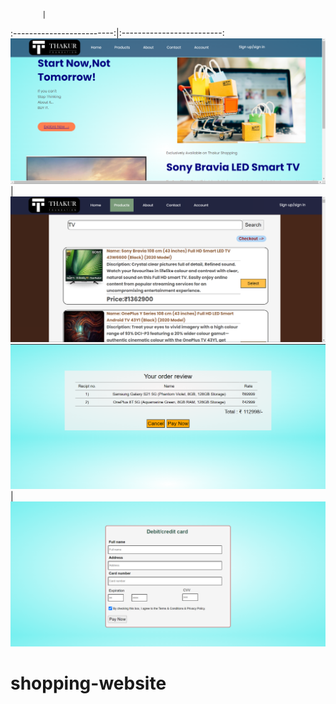            | 
:-------------------------:|:-------------------------:
![website](https://github.com/JineshRV/shopping-website/blob/main/sample/Screenshot%20(16).png?raw=true ) | ![website](https://github.com/JineshRV/shopping-website/blob/main/sample/Screenshot%20(18).png?raw=true)
![website](https://github.com/JineshRV/shopping-website/blob/main/sample/Screenshot%20(19).png?raw=true) | ![website](https://github.com/JineshRV/shopping-website/blob/main/sample/Screenshot%20(20).png?raw=true)
# shopping-website
